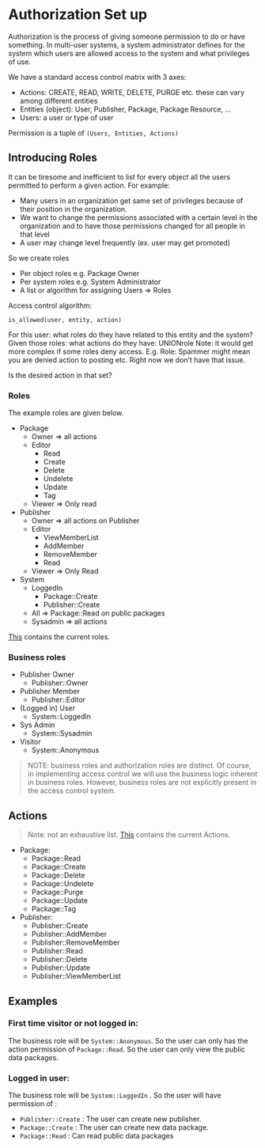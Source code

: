 # Authorization Set up

Authorization is the process of giving someone permission to do or have something. In multi-user systems, a system administrator defines for the system which users are allowed access to the system and what privileges of use.

We have a standard access control matrix with 3 axes:

- Actions: CREATE, READ, WRITE, DELETE, PURGE etc. these can vary among different entities
- Entities (object): User, Publisher, Package, Package Resource, …
- Users: a user or type of user

Permission is a tuple of ```(Users, Entities, Actions)```

## Introducing Roles

It can be tiresome and inefficient to list for every object all the users permitted to perform a given action. For example:

- Many users in an organization get same set of privileges because of their position in the organization.
- We want to change the permissions associated with a certain level in the organization and to have those permissions changed for all people in that level
- A user may change level frequently (ex. user may get promoted)

So we create roles

* Per object roles e.g. Package Owner
* Per system roles e.g. System Administrator
* A list or algorithm for assigning Users => Roles

Access control algorithm:
```
is_allowed(user, entity, action)
```

For this user: what roles do they have related to this entity and the system?
Given those roles: what actions do they have: UNIONrole
Note: it would get more complex if some roles deny access. E.g. Role: Spammer might mean you are denied action to posting etc. Right now we don’t have that issue.

Is the desired action in that set?

### Roles
The example roles are given below.

- Package
    - Owner  => all actions
    - Editor
        - Read
        - Create
        - Delete
        - Undelete
        - Update
        - Tag
    - Viewer  => Only read
- Publisher
    - Owner => all actions on Publisher
    - Editor
        - ViewMemberList
        - AddMember
        - RemoveMember
        - Read
    - Viewer => Only Read
- System
    - LoggedIn
        - Package::Create
        - Publisher::Create
    - All => Package::Read on public packages
    - Sysadmin => all actions

[This](https://github.com/frictionlessdata/dpr-api/blob/master/app/auth/authorization.py#L11) contains the current roles.

### Business roles

- Publisher Owner
    - Publisher::Owner
- Publisher Member
    - Publisher::Editor
- (Logged in) User
    - System::LoggedIn
- Sys Admin
    - System::Sysadmin
- Visitor
    - System::Anonymous


> NOTE: business roles and authorization roles are distinct. Of course, in implementing access control we will use the business logic inherent in business roles. However, business roles are not explicitly present in the access control system.

## Actions

> Note: not an exhaustive list. [This](https://github.com/frictionlessdata/dpr-api/blob/master/app/auth/authorization.py#L11) contains the current Actions.


- Package:
    - Package::Read
    - Package::Create
    - Package::Delete
    - Package::Undelete
    - Package::Purge
    - Package::Update
    - Package::Tag
- Publisher:
    - Publisher::Create
    - Publisher::AddMember
    - Publisher::RemoveMember
    - Publisher::Read
    - Publisher::Delete
    - Publisher::Update
    - Publisher::ViewMemberList

## Examples
### First time visitor or not logged in:
The business role will be ```System::Anonymous```. So the user can only has the action permission of ```Package::Read```.
So the user can only view the public data packages.

### Logged in user:
The business role will be ```System::LoggedIn``` . So the user will have permission of :

- ```Publisher::Create``` : The user can create new publisher.
- ```Package::Create``` : The user can create new data package.
- ```Package::Read``` : Can read public data packages
